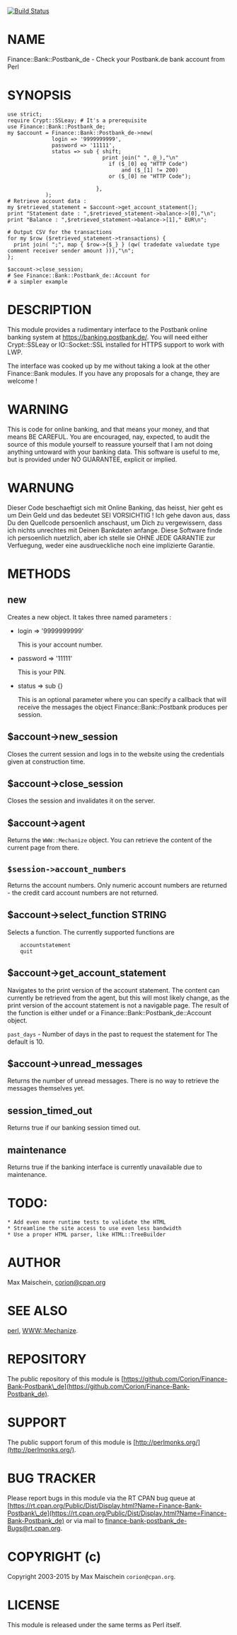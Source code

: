 
[![Build Status](https://travis-ci.org/Corion/Filter-signatures.svg?branch=master)](https://github.com/Corion/Filter-signatures)

# NAME

Finance::Bank::Postbank\_de - Check your Postbank.de bank account from Perl

# SYNOPSIS

    use strict;
    require Crypt::SSLeay; # It's a prerequisite
    use Finance::Bank::Postbank_de;
    my $account = Finance::Bank::Postbank_de->new(
                  login => '9999999999',
                  password => '11111',
                  status => sub { shift;
                                  print join(" ", @_),"\n"
                                    if ($_[0] eq "HTTP Code")
                                        and ($_[1] != 200)
                                    or ($_[0] ne "HTTP Code");

                                },
                );
    # Retrieve account data :
    my $retrieved_statement = $account->get_account_statement();
    print "Statement date : ",$retrieved_statement->balance->[0],"\n";
    print "Balance : ",$retrieved_statement->balance->[1]," EUR\n";

    # Output CSV for the transactions
    for my $row ($retrieved_statement->transactions) {
      print join( ";", map { $row->{$_} } (qw( tradedate valuedate type comment receiver sender amount ))),"\n";
    };

    $account->close_session;
    # See Finance::Bank::Postbank_de::Account for
    # a simpler example

# DESCRIPTION

This module provides a rudimentary interface to the Postbank online banking system at
https://banking.postbank.de/. You will need either Crypt::SSLeay or IO::Socket::SSL
installed for HTTPS support to work with LWP.

The interface was cooked up by me without taking a look at the other Finance::Bank
modules. If you have any proposals for a change, they are welcome !

# WARNING

This is code for online banking, and that means your money, and that means BE CAREFUL. You are encouraged, nay, expected, to audit the source of this module yourself to reassure yourself that I am not doing anything untoward with your banking data. This software is useful to me, but is provided under NO GUARANTEE, explicit or implied.

# WARNUNG

Dieser Code beschaeftigt sich mit Online Banking, das heisst, hier geht es um Dein Geld und das bedeutet SEI VORSICHTIG ! Ich gehe
davon aus, dass Du den Quellcode persoenlich anschaust, um Dich zu vergewissern, dass ich nichts unrechtes mit Deinen Bankdaten
anfange. Diese Software finde ich persoenlich nuetzlich, aber ich stelle sie OHNE JEDE GARANTIE zur Verfuegung, weder eine
ausdrueckliche noch eine implizierte Garantie.

# METHODS

## new

Creates a new object. It takes three named parameters :

- login => '9999999999'

    This is your account number.

- password => '11111'

    This is your PIN.

- status => sub {}

    This is an optional
    parameter where you can specify a callback that will receive the messages the object
    Finance::Bank::Postbank produces per session.

## $account->new\_session

Closes the current session and logs in to the website using
the credentials given at construction time.

## $account->close\_session

Closes the session and invalidates it on the server.

## $account->agent

Returns the `WWW::Mechanize` object. You can retrieve the
content of the current page from there.

## `$session->account_numbers`

Returns the account numbers. Only numeric account numbers
are returned - the credit card account numbers are not
returned.

## $account->select\_function STRING

Selects a function. The currently supported functions are

        accountstatement
        quit

## $account->get\_account\_statement

Navigates to the print version of the account statement. The content can currently
be retrieved from the agent, but this will most likely change, as the print version
of the account statement is not a navigable page. The result of the function
is either undef or a Finance::Bank::Postbank\_de::Account object.

`past_days` - Number of days in the past to request the statement for
The default is 10.

## $account->unread\_messages

Returns the number of unread messages. There is no way
to retrieve the messages themselves yet.

## session\_timed\_out

Returns true if our banking session timed out.

## maintenance

Returns true if the banking interface is currently unavailable due to maintenance.

# TODO:

    * Add even more runtime tests to validate the HTML
    * Streamline the site access to use even less bandwidth
    * Use a proper HTML parser, like HTML::TreeBuilder

# AUTHOR

Max Maischein, <corion@cpan.org>

# SEE ALSO

[perl](https://metacpan.org/pod/perl), [WWW::Mechanize](https://metacpan.org/pod/WWW::Mechanize).

# REPOSITORY

The public repository of this module is 
[https://github.com/Corion/Finance-Bank-Postbank\_de](https://github.com/Corion/Finance-Bank-Postbank_de).

# SUPPORT

The public support forum of this module is
[http://perlmonks.org/](http://perlmonks.org/).

# BUG TRACKER

Please report bugs in this module via the RT CPAN bug queue at
[https://rt.cpan.org/Public/Dist/Display.html?Name=Finance-Bank-Postbank\_de](https://rt.cpan.org/Public/Dist/Display.html?Name=Finance-Bank-Postbank_de)
or via mail to [finance-bank-postbank\_de-Bugs@rt.cpan.org](https://metacpan.org/pod/finance-bank-postbank_de-Bugs@rt.cpan.org).

# COPYRIGHT (c)

Copyright 2003-2015 by Max Maischein `corion@cpan.org`.

# LICENSE

This module is released under the same terms as Perl itself.
